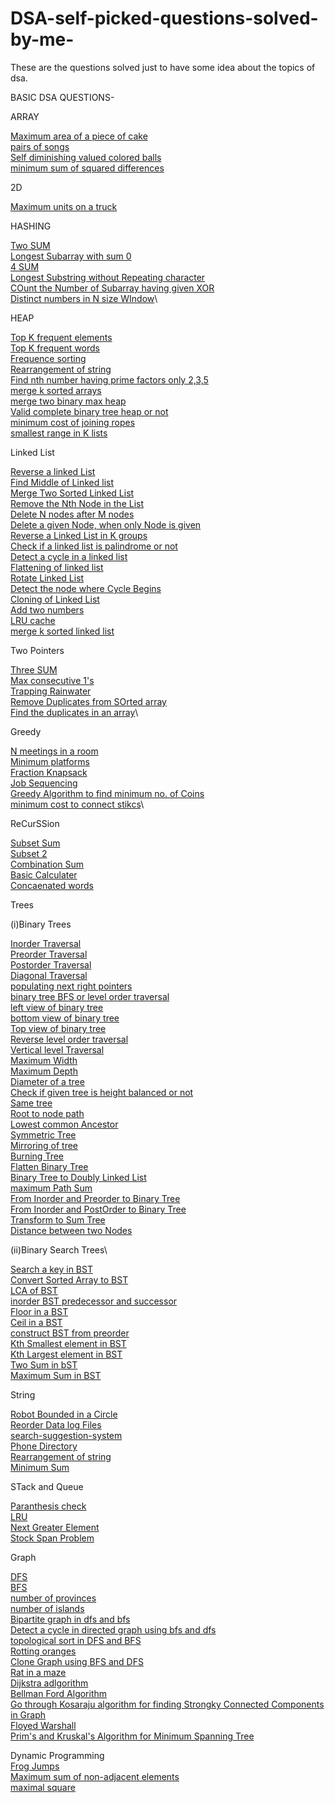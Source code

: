# DSA-self-picked-questions-solved-by-me-
These are the questions solved just to have some idea about the topics of dsa.


BASIC DSA QUESTIONS-

ARRAY

[Maximum area of a piece of cake](https://leetcode.com/problems/maximum-area-of-a-piece-of-cake-after-horizontal-and-vertical-cuts/)\
[pairs of songs](https://leetcode.com/problems/pairs-of-songs-with-total-durations-divisible-by-60/submissions/)\
[Self diminishing valued colored balls](https://leetcode.com/problems/sell-diminishing-valued-colored-balls/submissions/)\
[minimum sum of squared differences](https://leetcode.com/problems/minimum-sum-of-squared-difference/)

2D

[Maximum units on a truck](https://leetcode.com/problems/maximum-units-on-a-truck/)

HASHING

[Two SUM](https://leetcode.com/problems/two-sum/)\
[Longest Subarray with sum 0](https://practice.geeksforgeeks.org/problems/largest-subarray-with-0-sum/1#)\
[4 SUM](https://leetcode.com/problems/4sum/)\
[Longest Substring without Repeating character](https://leetcode.com/problems/longest-substring-without-repeating-characters/)\
[COunt the Number of Subarray having given XOR](https://www.geeksforgeeks.org/count-number-subarrays-given-xor/)\
[Distinct numbers in N size WIndow](https://www.interviewbit.com/problems/distinct-numbers-in-window/)\

HEAP

[Top K frequent elements](https://leetcode.com/problems/top-k-frequent-elements/)\
[Top K frequent words](https://leetcode.com/problems/top-k-frequent-words/)\
[Frequence sorting](https://leetcode.com/problems/sort-characters-by-frequency/)\
[Rearrangement of string](https://leetcode.com/problems/reorganize-string/)\
[Find nth number having prime factors only 2,3,5](https://leetcode.com/problems/ugly-number-ii/)\
[merge k sorted arrays](https://practice.geeksforgeeks.org/problems/merge-k-sorted-arrays/1#)\
[merge two binary max heap](https://practice.geeksforgeeks.org/problems/merge-two-binary-max-heap0144/1#)\
[Valid complete binary tree heap or not](https://practice.geeksforgeeks.org/problems/is-binary-tree-heap/1#)\
[minimum cost of joining ropes](https://practice.geeksforgeeks.org/problems/minimum-cost-of-ropes-1587115620/1#)\
[smallest range in K lists](https://practice.geeksforgeeks.org/problems/find-smallest-range-containing-elements-from-k-lists/1)

Linked List

[Reverse a linked List](https://leetcode.com/problems/reverse-linked-list/submissions/)\
[Find Middle of Linked list](https://leetcode.com/problems/middle-of-the-linked-list/submissions/)\
[Merge Two Sorted Linked List](https://leetcode.com/problems/merge-two-sorted-lists/)\
[Remove the Nth Node in the List](https://leetcode.com/problems/remove-nth-node-from-end-of-list/)\
[Delete N nodes after M nodes](https://practice.geeksforgeeks.org/problems/delete-n-nodes-after-m-nodes-of-a-linked-list/1/)\
[Delete a given Node, when only Node is given](https://leetcode.com/problems/delete-node-in-a-linked-list/)\
[Reverse a Linked List in K groups](https://leetcode.com/problems/reverse-nodes-in-k-group/submissions/)\
[Check if a linked list is palindrome or not](https://leetcode.com/problems/palindrome-linked-list/submissions/)\
[Detect a cycle in a linked list](https://leetcode.com/problems/linked-list-cycle/)\
[Flattening of linked list](https://practice.geeksforgeeks.org/problems/flattening-a-linked-list/1#)\
[Rotate Linked List](https://leetcode.com/problems/rotate-list/submissions/)\
[Detect the node where Cycle Begins](https://leetcode.com/problems/linked-list-cycle-ii/submissions/)\
[Cloning of Linked List](https://leetcode.com/problems/copy-list-with-random-pointer/submissions/)\
[Add two numbers](https://practice.geeksforgeeks.org/problems/add-two-numbers-represented-by-linked-lists/1#)\
[LRU cache](https://leetcode.com/problems/lru-cache/submissions/)\
[merge k sorted linked list](https://practice.geeksforgeeks.org/problems/merge-k-sorted-linked-lists/1#)

Two Pointers

[Three SUM](https://leetcode.com/problems/3sum/)\
[Max consecutive 1's](https://leetcode.com/problems/max-consecutive-ones/)\
[Trapping Rainwater](https://leetcode.com/problems/trapping-rain-water/submissions/)\
[Remove Duplicates from SOrted array](https://leetcode.com/problems/remove-duplicates-from-sorted-array/submissions/)\
[Find the duplicates in an array](https://leetcode.com/problems/find-the-duplicate-number/submissions/)\

Greedy

[N meetings in a room](https://practice.geeksforgeeks.org/problems/n-meetings-in-one-room-1587115620/1#)\
[Minimum platforms](https://practice.geeksforgeeks.org/problems/minimum-platforms-1587115620/1#)\
[Fraction Knapsack](https://practice.geeksforgeeks.org/problems/fractional-knapsack-1587115620/1#)\
[Job Sequencing](https://practice.geeksforgeeks.org/problems/job-sequencing-problem-1587115620/1#)\
[Greedy Algorithm to find minimum no. of Coins](https://www.geeksforgeeks.org/greedy-algorithm-to-find-minimum-number-of-coins/)\
[minimum cost to connect stikcs](https://leetcode.com/problems/minimum-cost-to-connect-sticks/submissions/)\

ReCurSSion

[Subset Sum](https://practice.geeksforgeeks.org/problems/subset-sums2234/1)\
[Subset 2](https://leetcode.com/problems/subsets-ii/)\
[Combination Sum](https://leetcode.com/problems/combination-sum/submissions/)\
[Basic Calculater](https://leetcode.com/problems/basic-calculator/)\
[Concaenated words](https://leetcode.com/problems/concatenated-words/)

Trees

(i)Binary Trees

[Inorder Traversal](https://leetcode.com/problems/binary-tree-inorder-traversal/submissions/)\
[Preorder Traversal](https://leetcode.com/problems/binary-tree-preorder-traversal/submissions/)\
[Postorder Traversal](https://leetcode.com/problems/binary-tree-postorder-traversal/submissions/)\
[Diagonal Traversal](https://practice.geeksforgeeks.org/problems/diagonal-traversal-of-binary-tree/1)\
[populating next right pointers](https://leetcode.com/problems/populating-next-right-pointers-in-each-node/)\
[binary tree BFS or level order traversal](https://leetcode.com/problems/binary-tree-level-order-traversal/solution/)\
[left view of binary tree](https://practice.geeksforgeeks.org/problems/left-view-of-binary-tree/1#)\
[bottom view of binary tree](https://practice.geeksforgeeks.org/problems/bottom-view-of-binary-tree/1#)\
[Top view of binary tree](https://practice.geeksforgeeks.org/problems/top-view-of-binary-tree/1#)\
[Reverse level order traversal](https://practice.geeksforgeeks.org/problems/reverse-level-order-traversal/1#)\
[Vertical level Traversal](https://leetcode.com/problems/vertical-order-traversal-of-a-binary-tree/)\
[Maximum Width](https://leetcode.com/problems/maximum-width-of-binary-tree/submissions/)\
[Maximum Depth](https://leetcode.com/problems/maximum-depth-of-binary-tree/submissions/)\
[Diameter of a tree](https://leetcode.com/problems/diameter-of-binary-tree/)\
[Check if given tree is height balanced or not](https://leetcode.com/problems/balanced-binary-tree/submissions/)\
[Same tree](https://leetcode.com/problems/same-tree/)\
[Root to node path](https://www.interviewbit.com/problems/path-to-given-node/)\
[Lowest common Ancestor](https://leetcode.com/problems/lowest-common-ancestor-of-a-binary-tree/)\
[Symmetric Tree](https://leetcode.com/problems/symmetric-tree/)\
[Mirroring of tree](https://practice.geeksforgeeks.org/problems/mirror-tree/1)\
[Burning Tree](https://practice.geeksforgeeks.org/problems/burning-tree/1/#)\
[Flatten Binary Tree](https://leetcode.com/problems/flatten-binary-tree-to-linked-list/)\
[Binary Tree to Doubly Linked List](https://practice.geeksforgeeks.org/problems/binary-tree-to-dll/1)\
[maximum Path Sum](https://leetcode.com/problems/binary-tree-maximum-path-sum/)\
[From Inorder and Preorder to Binary Tree](https://leetcode.com/problems/construct-binary-tree-from-preorder-and-inorder-traversal/submissions/)\
[From Inorder and PostOrder to Binary Tree](https://leetcode.com/problems/construct-binary-tree-from-inorder-and-postorder-traversal/)\
[Transform to Sum Tree](https://practice.geeksforgeeks.org/problems/transform-to-sum-tree/1)\
[Distance between two Nodes](https://practice.geeksforgeeks.org/problems/min-distance-between-two-given-nodes-of-a-binary-tree/1#)

(ii)Binary Search Trees\

[Search a key in BST](https://leetcode.com/problems/search-in-a-binary-search-tree/submissions/)\
[Convert Sorted Array to BST](https://leetcode.com/problems/convert-sorted-array-to-binary-search-tree/)\
[LCA of BST](https://leetcode.com/problems/lowest-common-ancestor-of-a-binary-search-tree/submissions/)\
[inorder BST predecessor and successor](https://practice.geeksforgeeks.org/problems/predecessor-and-successor/1)\
[Floor in a BST](https://www.codingninjas.com/codestudio/problems/floor-from-bst_920457?source=youtube&campaign=Striver_Tree_Videos&utm_source=youtube&utm_medium=affiliate&utm_campaign=Striver_Tree_Videos&leftPanelTab=0)\
[Ceil in a BST](https://www.codingninjas.com/codestudio/problems/ceil-from-bst_920464?source=youtube&campaign=Striver_Tree_Videos&utm_source=youtube&utm_medium=affiliate&utm_campaign=Striver_Tree_Videos&leftPanelTab=1)\
[construct BST from preorder](https://leetcode.com/problems/construct-binary-search-tree-from-preorder-traversal/)\
[Kth Smallest element in BST](https://leetcode.com/problems/kth-smallest-element-in-a-bst/submissions/)\
[Kth Largest element in BST](https://practice.geeksforgeeks.org/problems/kth-largest-element-in-bst/1)\
[Two Sum in bST](https://leetcode.com/problems/two-sum-iv-input-is-a-bst/submissions/)\
[Maximum Sum in BST](https://leetcode.com/problems/maximum-sum-bst-in-binary-tree/)

String

[Robot Bounded in a Circle](https://leetcode.com/problems/robot-bounded-in-circle/submissions/)\
[Reorder Data log Files](https://leetcode.com/problems/reorder-data-in-log-files/submissions/)\
[search-suggestion-system](https://leetcode.com/problems/search-suggestions-system/submissions/)\
[Phone Directory](https://practice.geeksforgeeks.org/problems/phone-directory4628/1/#)\
[Rearrangement of string](https://leetcode.com/problems/reorganize-string/)\
[Minimum Sum](https://practice.geeksforgeeks.org/problems/minimum-sum4058/1#)

STack and Queue

[Paranthesis check](https://practice.geeksforgeeks.org/problems/parenthesis-checker2744/1)\
[LRU](https://leetcode.com/problems/lru-cache/)\
[Next Greater Element](https://practice.geeksforgeeks.org/problems/next-larger-element-1587115620/1)\
[Stock Span Problem](https://practice.geeksforgeeks.org/problems/stock-span-problem-1587115621/1#)

Graph

[DFS](https://practice.geeksforgeeks.org/problems/depth-first-traversal-for-a-graph/1#)\
[BFS](https://practice.geeksforgeeks.org/problems/bfs-traversal-of-graph/1#)\
[number of provinces](https://leetcode.com/problems/number-of-provinces/)\
[number of islands](https://leetcode.com/problems/number-of-islands/)\
[Bipartite graph in dfs and bfs](https://leetcode.com/problems/is-graph-bipartite/)\
[Detect a cycle in directed graph using bfs and dfs](https://leetcode.com/problems/course-schedule/)\
[topological sort in DFS and BFS](https://practice.geeksforgeeks.org/problems/topological-sort/1#)\
[Rotting oranges](https://leetcode.com/problems/rotting-oranges/)\
[Clone Graph using BFS and DFS](https://leetcode.com/problems/clone-graph/)\
[Rat in a maze](https://practice.geeksforgeeks.org/problems/rat-in-a-maze-problem/1#)\
[Dijkstra adlgorithm](https://practice.geeksforgeeks.org/problems/implementing-dijkstra-set-1-adjacency-matrix/1)\
[Bellman Ford Algorithm](https://practice.geeksforgeeks.org/problems/distance-from-the-source-bellman-ford-algorithm/0/?fbclid=IwAR2_lL0T84DnciLyzMTQuVTMBOi82nTWNLuXjUgahnrtBgkphKiYk6xcyJU#)\
[Go through Kosaraju algorithm for finding Strongky Connected Components in Graph](https://leetcode.com/problems/maximum-number-of-non-overlapping-substrings/discuss/766485/kosaraju-algorithm-on)\
[Floyed Warshall](https://practice.geeksforgeeks.org/problems/implementing-floyd-warshall2042/1#)\
[Prim's and Kruskal's Algorithm for Minimum Spanning Tree](https://practice.geeksforgeeks.org/problems/minimum-spanning-tree/1#)


Dynamic Programming\
[Frog Jumps](https://www.codingninjas.com/codestudio/problems/frog-jump_3621012?source=youtube&campaign=striver_dp_videos&utm_source=youtube&utm_medium=affiliate&utm_campaign=striver_dp_videos&leftPanelTab=1)\
[Maximum sum of non-adjacent elements](https://www.codingninjas.com/codestudio/problems/maximum-sum-of-non-adjacent-elements_843261?source=youtube&campaign=striver_dp_videos&utm_source=youtube&utm_medium=affiliate&utm_campaign=striver_dp_videos&leftPanelTab=1)\
[maximal square](https://leetcode.com/problems/maximal-square/)
